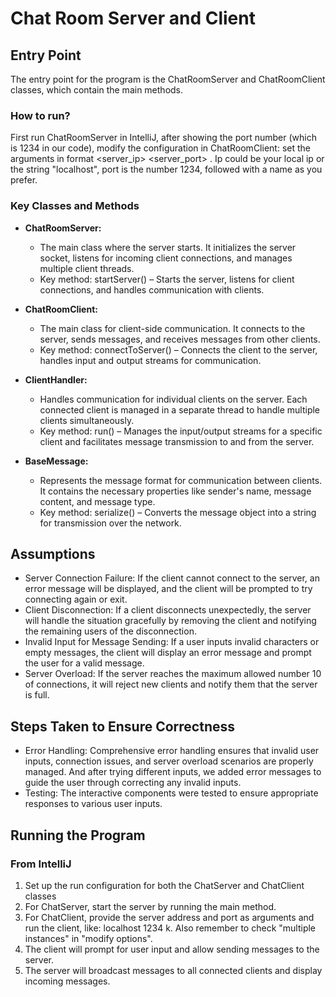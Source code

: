 # Chat Room Server and Client

## Entry Point

The entry point for the program is the ChatRoomServer and ChatRoomClient classes, which contain the main methods. 
### How to run?
First run ChatRoomServer in IntelliJ, after showing the port number (which is 1234 in our code), modify the configuration in ChatRoomClient: set the arguments in format <server_ip> <server_port> <username>. Ip could be your local ip or the string "localhost", port is the number 1234, followed with a name as you prefer.

### Key Classes and Methods
* **ChatRoomServer:**

  * The main class where the server starts. It initializes the server socket, listens for incoming client connections, and manages multiple client threads.
  * Key method: startServer() – Starts the server, listens for client connections, and handles communication with clients.
* **ChatRoomClient:**

  * The main class for client-side communication. It connects to the server, sends messages, and receives messages from other clients.
  * Key method: connectToServer() – Connects the client to the server, handles input and output streams for communication.

* **ClientHandler:**

  * Handles communication for individual clients on the server. Each connected client is managed in a separate thread to handle multiple clients simultaneously.
  * Key method: run() – Manages the input/output streams for a specific client and facilitates message transmission to and from the server.
* **BaseMessage:**

  * Represents the message format for communication between clients. It contains the necessary properties like sender's name, message content, and message type.
  * Key method: serialize() – Converts the message object into a string for transmission over the network.
  
## Assumptions

* Server Connection Failure: If the client cannot connect to the server, an error message will be displayed, and the client will be prompted to try connecting again or exit.
* Client Disconnection: If a client disconnects unexpectedly, the server will handle the situation gracefully by removing the client and notifying the remaining users of the disconnection.
* Invalid Input for Message Sending: If a user inputs invalid characters or empty messages, the client will display an error message and prompt the user for a valid message.
* Server Overload: If the server reaches the maximum allowed number 10 of connections, it will reject new clients and notify them that the server is full.

## Steps Taken to Ensure Correctness

* Error Handling: Comprehensive error handling ensures that invalid user inputs, connection issues, and server overload scenarios are properly managed. And after trying different inputs, we added error messages to guide the user through correcting any invalid inputs.
* Testing: The interactive components were tested to ensure appropriate responses to various user inputs.

## Running the Program

### From IntelliJ

1. Set up the run configuration for both the ChatServer and ChatClient classes
2. For ChatServer, start the server by running the main method. 
3. For ChatClient, provide the server address and port as arguments and run the client, like: localhost 1234 k. Also remember to check "multiple instances" in "modify options".
4. The client will prompt for user input and allow sending messages to the server.
5. The server will broadcast messages to all connected clients and display incoming messages.
